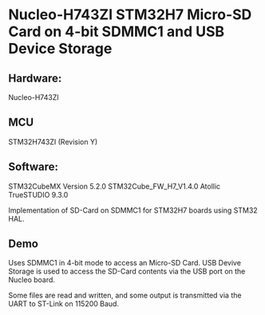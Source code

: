 # Nucleo-H743ZI STM32H7 Micro-SD Card on 4-bit SDMMC1 and USB Device Storage

## Hardware:
Nucleo-H743ZI 

## MCU
STM32H743ZI (Revision Y)

## Software:
STM32CubeMX Version 5.2.0
STM32Cube_FW_H7_V1.4.0
Atollic TrueSTUDIO 9.3.0

Implementation of SD-Card on SDMMC1 for STM32H7 boards using STM32 HAL.

## Demo

Uses SDMMC1 in 4-bit mode to access an Micro-SD Card.
USB Devive Storage is used to access the SD-Card contents via the USB port on the Nucleo board.

Some files are read and written, and some output is transmitted via the UART to ST-Link on 115200 Baud.
